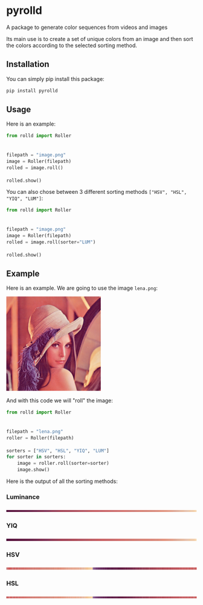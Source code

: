 # pyrolld

A package to generate color sequences from videos and images

Its main use is to create a set of unique colors from an image and then
sort the colors according to the selected sorting method.

## Installation

You can simply pip install this package:

```bash
pip install pyrolld
```

## Usage

Here is an example:

```python
from rolld import Roller


filepath = "image.png"
image = Roller(filepath)
rolled = image.roll()

rolled.show()
```

You can also chose between 3 different sorting methods `["HSV", "HSL", "YIQ", "LUM"]`:

```python
from rolld import Roller


filepath = "image.png"
image = Roller(filepath)
rolled = image.roll(sorter="LUM")

rolled.show()
```


## Example

Here is an example. We are going to use the image `lena.png`:

<img src="https://raw.githubusercontent.com/Vitaman02/pyrolld/main/assets/images/lena.png" width="250" height="250">

And with this code we will "roll" the image:

```python
from rolld import Roller


filepath = "lena.png"
roller = Roller(filepath)

sorters = ["HSV", "HSL", "YIQ", "LUM"]
for sorter in sorters:
    image = roller.roll(sorter=sorter)
    image.show()

```

Here is the output of all the sorting methods:

### Luminance

<img src="https://raw.githubusercontent.com/Vitaman02/pyrolld/main/assets/images/lena_lum.png">

### YIQ

<img src="https://raw.githubusercontent.com/Vitaman02/pyrolld/main/assets/images/lena_yiq.png">

### HSV

<img src="https://raw.githubusercontent.com/Vitaman02/pyrolld/main/assets/images/lena_hsv.png">

### HSL

<img src="https://raw.githubusercontent.com/Vitaman02/pyrolld/main/assets/images/lena_hsl.png">
